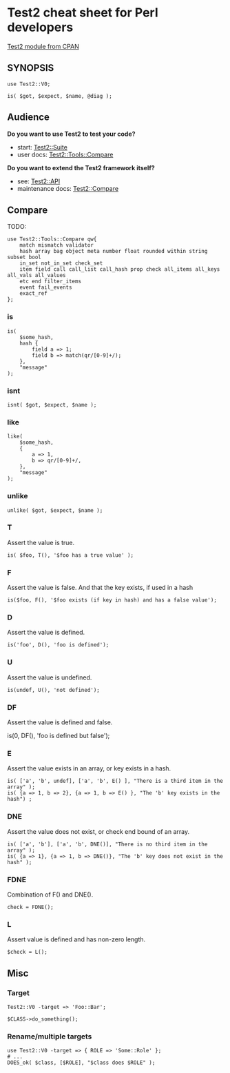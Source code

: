 # Test2 cheat sheet for Perl developers

[Test2 module from CPAN](https://metacpan.org/pod/Test2)

## SYNOPSIS

```
use Test2::V0;

is( $got, $expect, $name, @diag );
```

## Audience

**Do you want to use Test2 to test your code?**

 - start: [Test2::Suite](https://metacpan.org/pod/Test2::Suite)
 - user docs: [Test2::Tools::Compare](https://metacpan.org/pod/Test2::Tools::Compare)

**Do you want to extend the Test2 framework itself?**

 - see: [Test2::API](https://metacpan.org/pod/Test2::API)
 - maintenance docs: [Test2::Compare](https://metacpan.org/pod/Test2::Compare)

## Compare

TODO:
```
use Test2::Tools::Compare qw{
    match mismatch validator
    hash array bag object meta number float rounded within string subset bool
    in_set not_in_set check_set
    item field call call_list call_hash prop check all_items all_keys all_vals all_values
    etc end filter_items
    event fail_events
    exact_ref
};
```

### is

```
is(
    $some_hash,
    hash {
        field a => 1;
        field b => match(qr/[0-9]+/);
    },
    "message"
);
```

### isnt

```
isnt( $got, $expect, $name );
```

### like

```
like(
    $some_hash,
    {
        a => 1,
        b => qr/[0-9]+/,
    },
    "message"
);
```

### unlike

```
unlike( $got, $expect, $name );
```

### T

Assert the value is true.

```
is( $foo, T(), '$foo has a true value' );
```

### F

Assert the value is false. And that the key exists, if used in a hash

```
is($foo, F(), '$foo exists (if key in hash) and has a false value');
```

### D

Assert the value is defined.

```
is('foo', D(), 'foo is defined');
```

### U

Assert the value is undefined.

```
is(undef, U(), 'not defined');
```

### DF

Assert the value is defined and false.

is(0, DF(), 'foo is defined but false');

### E

Assert the value exists in an array, or key exists in a hash.

```
is( ['a', 'b', undef], ['a', 'b', E() ], "There is a third item in the array" );
is( {a => 1, b => 2}, {a => 1, b => E() }, "The 'b' key exists in the hash") ;
```

### DNE

Assert the value does not exist, or check end bound of an array.

```
is( ['a', 'b'], ['a', 'b', DNE()], "There is no third item in the array" );
is( {a => 1}, {a => 1, b => DNE()}, "The 'b' key does not exist in the hash" );
```

### FDNE

Combination of F() and DNE().

```
check = FDNE();
```

### L

Assert value is defined and has non-zero length.

```
$check = L();
```

## Misc

### Target

```
Test2::V0 -target => 'Foo::Bar';

$CLASS->do_something();
```

### Rename/multiple targets

```
use Test2::V0 -target => { ROLE => 'Some::Role' };
# ...
DOES_ok( $class, [$ROLE], "$class does $ROLE" );
```

